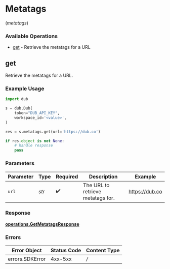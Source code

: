 # Metatags
(*metatags*)

### Available Operations

* [get](#get) - Retrieve the metatags for a URL

## get

Retrieve the metatags for a URL.

### Example Usage

```python
import dub

s = dub.Dub(
    token="DUB_API_KEY",
    workspace_id='<value>',
)

res = s.metatags.get(url='https://dub.co')

if res.object is not None:
    # handle response
    pass

```

### Parameters

| Parameter                         | Type                              | Required                          | Description                       | Example                           |
| --------------------------------- | --------------------------------- | --------------------------------- | --------------------------------- | --------------------------------- |
| `url`                             | *str*                             | :heavy_check_mark:                | The URL to retrieve metatags for. | https://dub.co                    |


### Response

**[operations.GetMetatagsResponse](../../models/operations/getmetatagsresponse.md)**
### Errors

| Error Object    | Status Code     | Content Type    |
| --------------- | --------------- | --------------- |
| errors.SDKError | 4xx-5xx         | */*             |

